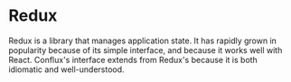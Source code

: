 # Redux

Redux is a library that manages application state. It has rapidly grown in popularity because of its simple interface, and because it works well with React. Conflux's interface extends from Redux's because it is both idiomatic and well-understood.
